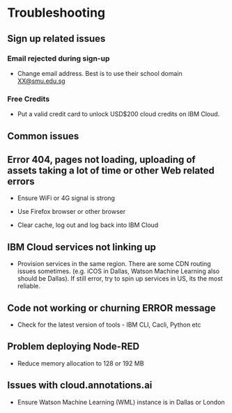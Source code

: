 # Troubleshooting

## Sign up related issues

### Email rejected during sign-up

* Change email address. Best is to use their school domain XX@smu.edu.sg 

### Free Credits

* Put a valid credit card to unlock USD$200 cloud credits on IBM Cloud.  

## Common issues

## Error 404, pages not loading, uploading of assets taking a lot of time or other Web related errors

* Ensure WiFi or 4G signal is strong
 
* Use Firefox browser or other browser
 
* Clear cache, log out and log back into IBM Cloud

## IBM Cloud services not linking up

* Provision services in the same region. There are some CDN routing issues sometimes. 
(e.g. iCOS in Dallas, Watson Machine Learning also should be Dallas). If still error, try to spin up services in US, its the most reliable. 

## Code not working or churning ERROR message 

* Check for the latest version of tools - IBM CLI, Cacli, Python etc

## Problem deploying Node-RED

* Reduce memory allocation to 128 or 192 MB 

## Issues with cloud.annotations.ai

* Ensure Watson Machine Learning (WML) instance is in Dallas or London